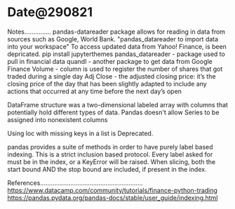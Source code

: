 Date@290821
=======================================================================================
Notes...............
pandas-datareader package allows for reading in data from sources such as Google, World Bank. 
"pandas_datareader to import data into your workspace"
To access updated data from Yahoo! Finance, is been depricated. 
pip install jupyterthemes
pandas_datareader - package used to pull in financial data
quandl - another package to get data from Google Finance
Volume - column is used to register the number of shares that got traded during a single day
Adj Close - the adjusted closing price: it’s the closing price of the day that has been slightly adapted to include any actions that occurred at any time before the next day’s open

DataFrame structure was a two-dimensional labeled array with columns that potentially hold different types of data.
Pandas doesn't allow Series to be assigned into nonexistent columns

Using loc with missing keys in a list is Deprecated.

pandas provides a suite of methods in order to have purely label based indexing. This is a strict inclusion based protocol. Every label asked for must be in the index, or a KeyError will be raised. When slicing, both the start bound AND the stop bound are included, if present in the index. 

References..........................................................
https://www.datacamp.com/community/tutorials/finance-python-trading
https://pandas.pydata.org/pandas-docs/stable/user_guide/indexing.html
